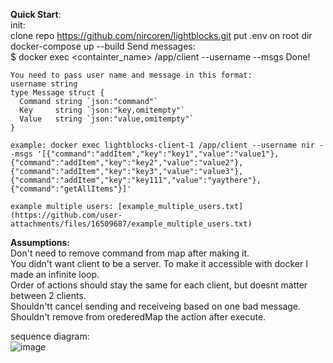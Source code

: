 <b>Quick Start</b>: <br />
  init: <br />
    clone repo https://github.com/nircoren/lightblocks.git
    put .env on root dir
    docker-compose up --build
  Send messages: <br />
    $ docker exec <containter_name> /app/client --username <username> --msgs <msgs>
    Done!
    
    You need to pass user name and message in this format:
    username string
    type Message struct {
      Command string `json:"command"`
      Key     string `json:"key,omitempty"`
      Value   string `json:"value,omitempty"`
    }

    example: docker exec lightblocks-client-1 /app/client --username nir --msgs '[{"command":"addItem","key":"key1","value":"value1"},{"command":"addItem","key":"key2","value":"value2"},{"command":"addItem","key":"key3","value":"value3"},{"command":"addItem","key":"key111","value":"yaythere"},{"command":"getAllItems"}]'
    
    example multiple users: [example_multiple_users.txt](https://github.com/user-attachments/files/16509687/example_multiple_users.txt)

<b> Assumptions: </b> <br />
	Don't need to remove command from map after making it. <br />
	You didn't want client to be a server. To make it accessible with docker I made an infinite loop. <br />
	Order of actions should stay the same for each client, but doesnt matter between 2 clients. <br />
	Shouldn'tt cancel sending and receiveing based on one bad message. <br />
	Shouldn't remove from orederedMap the action after execute. <br />


sequence diagram: <br />
![image](https://github.com/user-attachments/assets/6576bc41-03c6-4500-ba8e-e94ea800a2f6)
